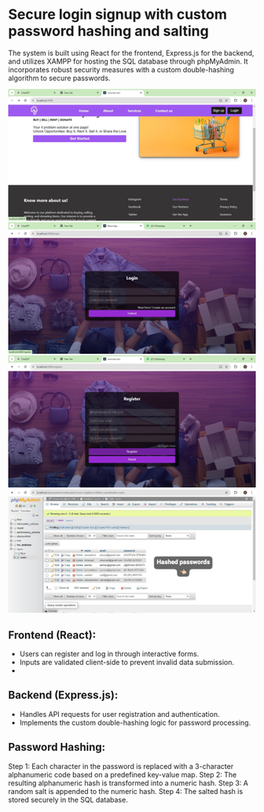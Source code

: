 # Secure login signup with custom password hashing and salting
The system is built using React for the frontend, Express.js for the backend, and utilizes XAMPP for hosting the SQL database through phpMyAdmin. It incorporates robust security measures with a custom double-hashing algorithm to secure passwords.

![Image](./assets/main.jpeg)
![Image](./assets/login.jpeg)
![Image](./assets/register.jpeg)
![Image](./assets/hashed.jpeg)

## Frontend (React):
- Users can register and log in through interactive forms.
- Inputs are validated client-side to prevent invalid data submission.
- 
## Backend (Express.js):
- Handles API requests for user registration and authentication.
- Implements the custom double-hashing logic for password processing.

## Password Hashing:
Step 1: Each character in the password is replaced with a 3-character alphanumeric code based on a predefined key-value map.
Step 2: The resulting alphanumeric hash is transformed into a numeric hash.
Step 3: A random salt is appended to the numeric hash.
Step 4: The salted hash is stored securely in the SQL database.
